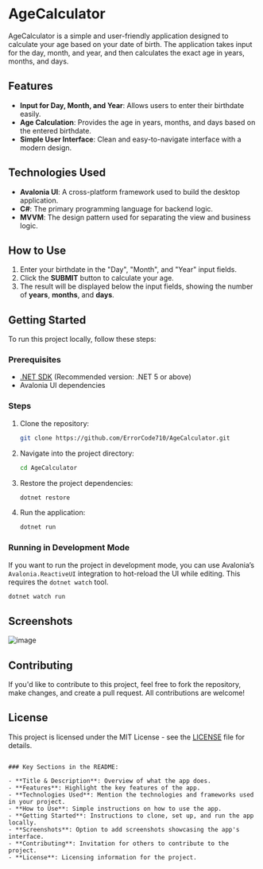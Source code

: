 
# AgeCalculator

AgeCalculator is a simple and user-friendly application designed to calculate your age based on your date of birth. The application takes input for the day, month, and year, and then calculates the exact age in years, months, and days.

## Features

- **Input for Day, Month, and Year**: Allows users to enter their birthdate easily.
- **Age Calculation**: Provides the age in years, months, and days based on the entered birthdate.
- **Simple User Interface**: Clean and easy-to-navigate interface with a modern design.

## Technologies Used

- **Avalonia UI**: A cross-platform framework used to build the desktop application.
- **C#**: The primary programming language for backend logic.
- **MVVM**: The design pattern used for separating the view and business logic.

## How to Use

1. Enter your birthdate in the "Day", "Month", and "Year" input fields.
2. Click the **SUBMIT** button to calculate your age.
3. The result will be displayed below the input fields, showing the number of **years**, **months**, and **days**.

## Getting Started

To run this project locally, follow these steps:

### Prerequisites

- [.NET SDK](https://dotnet.microsoft.com/download) (Recommended version: .NET 5 or above)
- Avalonia UI dependencies

### Steps

1. Clone the repository:

   ```bash
   git clone https://github.com/ErrorCode710/AgeCalculator.git
   ```

2. Navigate into the project directory:

   ```bash
   cd AgeCalculator
   ```

3. Restore the project dependencies:

   ```bash
   dotnet restore
   ```

4. Run the application:

   ```bash
   dotnet run
   ```

### Running in Development Mode

If you want to run the project in development mode, you can use Avalonia’s `Avalonia.ReactiveUI` integration to hot-reload the UI while editing. This requires the `dotnet watch` tool.

```bash
dotnet watch run
```

## Screenshots

![image](https://github.com/user-attachments/assets/9c6c6d8c-8764-430b-9753-9873a074b669)


## Contributing

If you'd like to contribute to this project, feel free to fork the repository, make changes, and create a pull request. All contributions are welcome!

## License

This project is licensed under the MIT License - see the [LICENSE](LICENSE) file for details.
```

### Key Sections in the README:

- **Title & Description**: Overview of what the app does.
- **Features**: Highlight the key features of the app.
- **Technologies Used**: Mention the technologies and frameworks used in your project.
- **How to Use**: Simple instructions on how to use the app.
- **Getting Started**: Instructions to clone, set up, and run the app locally.
- **Screenshots**: Option to add screenshots showcasing the app's interface.
- **Contributing**: Invitation for others to contribute to the project.
- **License**: Licensing information for the project.
